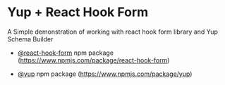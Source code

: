 # Yup + React Hook Form

A Simple demonstration of working with react hook form library and Yup Schema Builder

- [@react-hook-form](https://react-hook-form.com/) npm package (https://www.npmjs.com/package/react-hook-form)

- [@yup](https://github.com/jquense/yup) npm package (https://www.npmjs.com/package/yup)